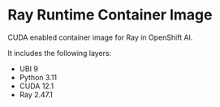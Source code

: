 # Ray Runtime Container Image

CUDA enabled container image for Ray in OpenShift AI.

It includes the following layers:
* UBI 9
* Python 3.11
* CUDA 12.1
* Ray 2.47.1
